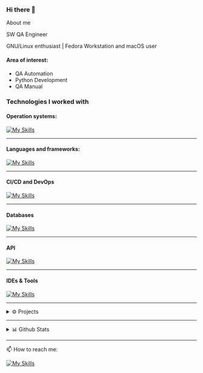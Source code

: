 ### Hi there 👋

About me

SW QA Engineer

GNU/Linux enthusiast | Fedora Workstation and macOS user 

 #### Area of interest:
- QA Automation
- Python Development
- QA Manual

### Technologies I worked with
#### Operation systems: 
[![My Skills](https://skillicons.dev/icons?i=apple,linux,redhat,debian,ubuntu,windows&perline=10&theme=light)](#)

------------
#### Languages and frameworks:

[![My Skills](https://skillicons.dev/icons?i=python,flask,bash,html,css,selenium,md&perline=10&theme=light)](#)

------------
#### CI/CD and DevOps

[![My Skills](https://skillicons.dev/icons?i=kubernetes,docker,jenkins,gitlab&perline=13&theme=light)](#)

------------

#### Databases
[![My Skills](https://skillicons.dev/icons?i=postgresql,sqlite&perline=13&theme=light)](#)

------------

#### API
[![My Skills](https://skillicons.dev/icons?i=python,postman&perline=13&theme=light)](#)

------------

#### IDEs & Tools
[![My Skills](https://skillicons.dev/icons?i=vscode,vim,neovim,pycharm,git,github,bitbucket,gitlab,notion&perline=13&theme=light)](#)


------------
<details>
  <summary>⚙️ Projects</summary>
  <ul>
    <li>Last project: Harmonic</li>
    <li>Current project: No project. At school</li>
  </ul>
</details>

------------

<details>
  <summary>📊 Github Stats</summary>
  
  <a href="#">![Github stats](https://github-readme-stats.vercel.app/api?username=vladspirin&theme=graywhite&count_private=true&hide_border=true&line_height=20&hide=stars&show_icons=true)</a>
  <a href="#">![Top Langs](https://github-readme-stats.vercel.app/api/top-langs/?username=vladspirin&layout=compact&theme=greywhite&count_private=true&hide_border=true)</a>
</details>

------------

📫 How to reach me:

[![My Skills](https://skillicons.dev/icons?i=linkedin,twitter,instagram,github,&perline=6&theme=light)](#)


